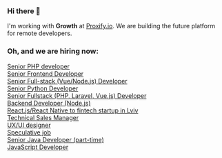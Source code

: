 ### Hi there 👋

I'm working with **Growth** at [Proxify.io](https://proxify.io/). We are building the future platform for remote developers. 

### Oh, and we are hiring now:

<!-- dev -->
[Senior PHP developer](https://career.proxify.io/jobs/943401) <br />[Senior Frontend Developer](https://career.proxify.io/jobs/938367) <br />[Senior Full-stack (Vue/Node.js) Developer](https://career.proxify.io/jobs/937170) <br />[Senior Python Developer](https://career.proxify.io/jobs/936269) <br />[Senior Fullstack (PHP, Laravel, Vue.js) Developer](https://career.proxify.io/jobs/924648) <br />[Backend Developer (Node.js)](https://career.proxify.io/jobs/897078) <br />[React.js/React Native to fintech startup in Lviv](https://career.proxify.io/jobs/862722) <br />[Technical Sales Manager](https://career.proxify.io/jobs/815697) <br />[UX/UI designer](https://career.proxify.io/jobs/783497) <br />[Speculative job](https://career.proxify.io/jobs/290430) <br />[Senior Java Developer (part-time)](https://career.proxify.io/jobs/271850) <br />[JavaScript Developer](https://career.proxify.io/jobs/155255) <br />
<!-- devend -->

